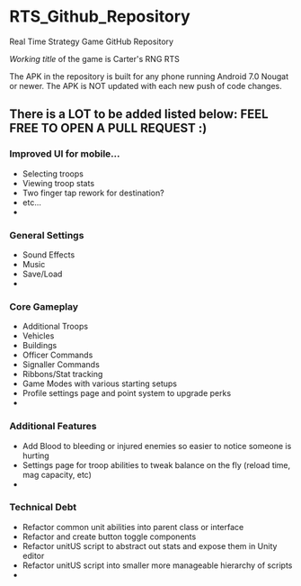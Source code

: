 # RTS_Github_Repository
 Real Time Strategy Game GitHub Repository
 
 *Working title* of the game is Carter's RNG RTS

The APK in the repository is built for any phone running Android 7.0 Nougat or newer.
The APK is NOT updated with each new push of code changes.


## There is a LOT to be added listed below: FEEL FREE TO OPEN A PULL REQUEST :)    


### Improved UI for mobile...      
 - Selecting troops    
 - Viewing troop stats    
 - Two finger tap rework for destination?    
 - etc...    
 -    

### General Settings    
 - Sound Effects    
 - Music    
 - Save/Load    
 -    

### Core Gameplay    
- Additional Troops    
- Vehicles    
- Buildings    
- Officer Commands    
- Signaller Commands    
- Ribbons/Stat tracking    
- Game Modes with various starting setups   
- Profile settings page and point system to upgrade perks    
-    

### Additional Features
- Add Blood to bleeding or injured enemies so easier to notice someone is hurting    
- Settings page for troop abilities to tweak balance on the fly (reload time, mag capacity, etc)    
-     


### Technical Debt
- Refactor common unit abilities into parent class or interface   
- Refactor and create button toggle components    
- Refactor unitUS script to abstract out stats and expose them in Unity editor       
- Refactor unitUS script into smaller more manageable hierarchy of scripts    
-    
